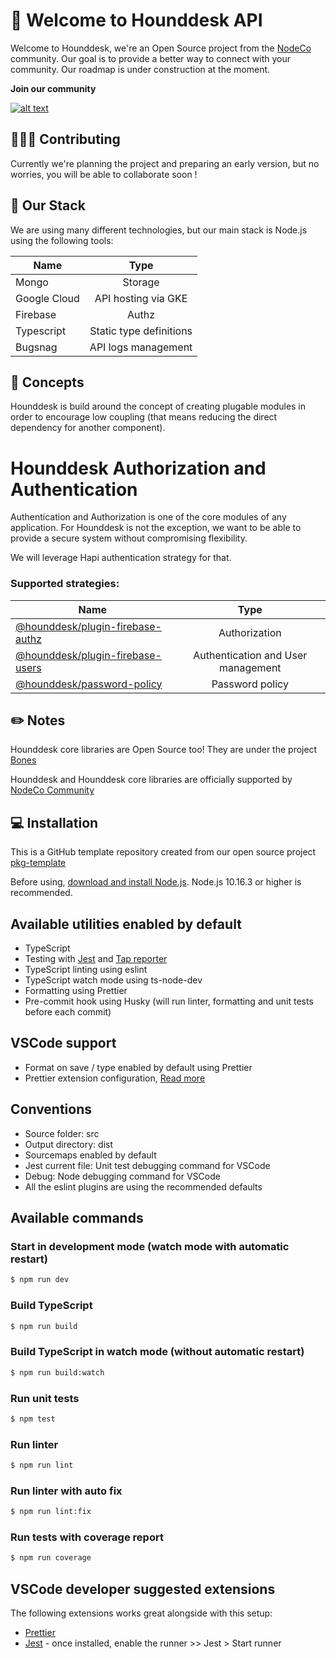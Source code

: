 # 👋 Welcome to Hounddesk API

Welcome to Hounddesk, we're an Open Source project from the [NodeCo](https://github.com/node-co) community.
Our goal is to provide a better way to connect with your community. Our roadmap is under construction at the moment.

**Join our community**

<a href="https://node-colombia.slack.com">![alt text](https://img.shields.io/badge/Slack-4A154B?style=for-the-badge&logo=slack&logoColor=white "Slack logo")</a>

## 🧑‍🤝‍🧑 Contributing

Currently we're planning the project and preparing an early version, but no worries, you will be able to collaborate soon !

## 🧰 Our Stack

We are using many different technologies, but our main stack is Node.js using the following tools:

| Name         |          Type           |
| ------------ | :---------------------: |
| Mongo        |         Storage         |
| Google Cloud |   API hosting via GKE   |
| Firebase     |          Authz          |
| Typescript   | Static type definitions |
| Bugsnag      |   API logs management   |

## 📘 Concepts

Hounddesk is build around the concept of creating plugable modules in order to encourage low coupling (that means reducing the direct dependency for another component).

# Hounddesk Authorization and Authentication

Authentication and Authorization is one of the core modules of any application.
For Hounddesk is not the exception, we want to be able to provide a secure system without compromising flexibility.

We will leverage Hapi authentication strategy for that.

### Supported strategies:

| Name                                                                                               |                Type                |
| -------------------------------------------------------------------------------------------------- | :--------------------------------: |
| [@hounddesk/plugin-firebase-authz](https://www.npmjs.com/package/@hounddesk/plugin-firebase-authz) |           Authorization            |
| [@hounddesk/plugin-firebase-users](https://www.npmjs.com/package/@hounddesk/plugin-firebase-users) | Authentication and User management |
| [@hounddesk/password-policy](https://www.npmjs.com/package/@hounddesk/password-policy)             |          Password policy           |

## ✏️ Notes

Hounddesk core libraries are Open Source too!
They are under the project [Bones](https://github.com/hounddesk/bones#readme)

Hounddesk and Hounddesk core libraries are officially supported by [NodeCo Community](https://github.com/node-co)

## 💻 Installation

This is a GitHub template repository created from our open source project [pkg-template](https://github.com/hounddesk/pkg-template)

Before using, [download and install Node.js](https://nodejs.org/en/download/).
Node.js 10.16.3 or higher is recommended.

## Available utilities enabled by default

- TypeScript
- Testing with [Jest](https://jestjs.io/) and [Tap reporter](https://www.npmjs.com/package/jest-tap-reporter)
- TypeScript linting using eslint
- TypeScript watch mode using ts-node-dev
- Formatting using Prettier
- Pre-commit hook using Husky (will run linter, formatting and unit tests before each commit)

## VSCode support

- Format on save / type enabled by default using Prettier
- Prettier extension configuration, [Read more](https://github.com/prettier/prettier-vscode)

## Conventions

- Source folder: src
- Output directory: dist
- Sourcemaps enabled by default
- Jest current file: Unit test debugging command for VSCode
- Debug: Node debugging command for VSCode
- All the eslint plugins are using the recommended defaults

## Available commands

### Start in development mode (watch mode with automatic restart)

```bash
$ npm run dev
```

### Build TypeScript

```bash
$ npm run build
```

### Build TypeScript in watch mode (without automatic restart)

```bash
$ npm run build:watch
```

### Run unit tests

```bash
$ npm test
```

### Run linter

```bash
$ npm run lint
```

### Run linter with auto fix

```bash
$ npm run lint:fix
```

### Run tests with coverage report

```bash
$ npm run coverage
```

## VSCode developer suggested extensions

The following extensions works great alongside with this setup:

- [Prettier](https://github.com/prettier/prettier-vscode)
- [Jest](https://github.com/jest-community/vscode-jest) - once installed, enable the runner >> Jest > Start runner
